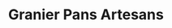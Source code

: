 ---
title: "Granier Pans Artesans"
url: /vilanova-i-la-geltru/granier-pans-artesans-avinguda-de-francesc-macia/
shop: panadería
---